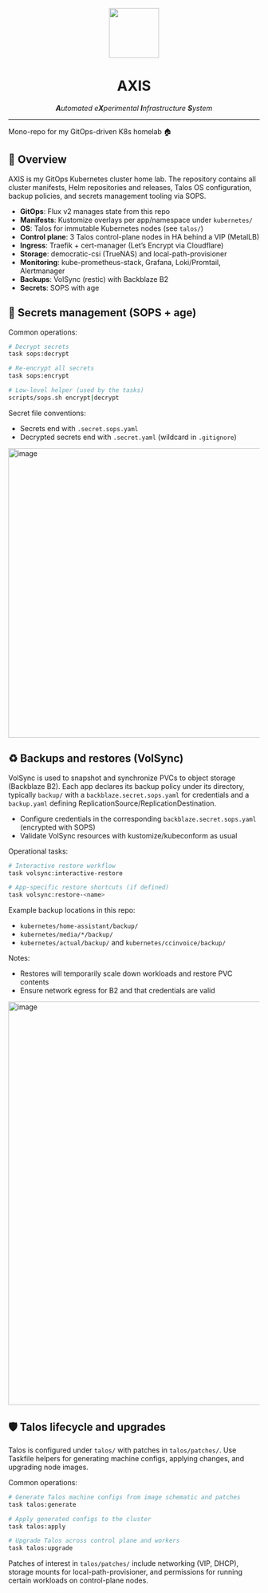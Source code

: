 <p align="center">
  <picture>
    <source media="(prefers-color-scheme: dark)" srcset="https://scottmckendry.tech/img/logo/icon2transparent.png">
    <img src="https://scottmckendry.tech/img/logo/icon1transparent.png" height="100">
  </picture>
  <h1 align="center">AXIS</h1>
  <p align="center">
    <i><b>A</b>utomated e<b>X</b>perimental <b>I</b>nfrastructure <b>S</b>ystem</i>
  </p>
</p>

---

Mono-repo for my GitOps-driven K8s homelab 🏠

## 🧭 Overview

AXIS is my GitOps Kubernetes cluster home lab. The repository contains all cluster manifests, Helm repositories and releases, Talos OS configuration, backup policies, and secrets management tooling via SOPS.

- **GitOps**: Flux v2 manages state from this repo
- **Manifests**: Kustomize overlays per app/namespace under `kubernetes/`
- **OS**: Talos for immutable Kubernetes nodes (see `talos/`)
- **Control plane**: 3 Talos control-plane nodes in HA behind a VIP (MetalLB)
- **Ingress**: Traefik + cert-manager (Let’s Encrypt via Cloudflare)
- **Storage**: democratic-csi (TrueNAS) and local-path-provisioner
- **Monitoring**: kube-prometheus-stack, Grafana, Loki/Promtail, Alertmanager
- **Backups**: VolSync (restic) with Backblaze B2
- **Secrets**: SOPS with age

## 🔐 Secrets management (SOPS + age)

Common operations:

```sh
# Decrypt secrets
task sops:decrypt

# Re-encrypt all secrets
task sops:encrypt

# Low-level helper (used by the tasks)
scripts/sops.sh encrypt|decrypt
```

Secret file conventions:

- Secrets end with `.secret.sops.yaml`
- Decrypted secrets end with `.secret.yaml` (wildcard in `.gitignore`)

<img width="1666" height="580" alt="image" src="https://github.com/user-attachments/assets/df4b5cb1-43b8-4839-9b55-26e5c2e4ab25" />

## ♻️ Backups and restores (VolSync)

VolSync is used to snapshot and synchronize PVCs to object storage (Backblaze B2). Each app declares its backup policy under its directory, typically `backup/` with a `backblaze.secret.sops.yaml` for credentials and a `backup.yaml` defining ReplicationSource/ReplicationDestination.

- Configure credentials in the corresponding `backblaze.secret.sops.yaml` (encrypted with SOPS)
- Validate VolSync resources with kustomize/kubeconform as usual

Operational tasks:

```sh
# Interactive restore workflow
task volsync:interactive-restore

# App-specific restore shortcuts (if defined)
task volsync:restore-<name>
```

Example backup locations in this repo:

- `kubernetes/home-assistant/backup/`
- `kubernetes/media/*/backup/`
- `kubernetes/actual/backup/` and `kubernetes/ccinvoice/backup/`

Notes:

- Restores will temporarily scale down workloads and restore PVC contents
- Ensure network egress for B2 and that credentials are valid

<img width="1051" height="808" alt="image" src="https://github.com/user-attachments/assets/f16ad368-75b2-4224-a2c2-8ccf0ebd44ad" />

## 🛡️ Talos lifecycle and upgrades

Talos is configured under `talos/` with patches in `talos/patches/`. Use Taskfile helpers for generating machine configs, applying changes, and upgrading node images.

Common operations:

```sh
# Generate Talos machine configs from image schematic and patches
task talos:generate

# Apply generated configs to the cluster
task talos:apply

# Upgrade Talos across control plane and workers
task talos:upgrade
```

Patches of interest in `talos/patches/` include networking (VIP, DHCP), storage mounts for local-path-provisioner, and permissions for running certain workloads on control-plane nodes.
